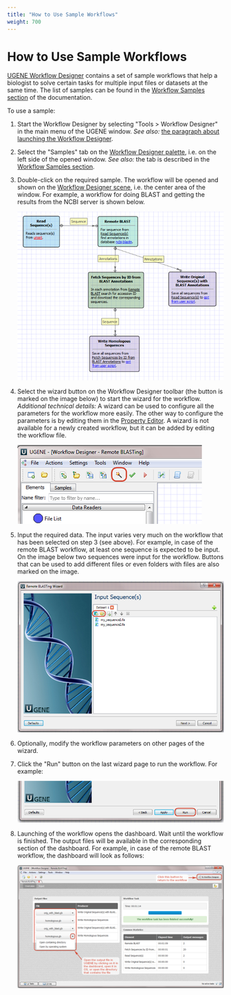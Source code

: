```yaml
---
title: "How to Use Sample Workflows"
weight: 700
---
```



# How to Use Sample Workflows

[UGENE Workflow Designer](../about-the-workflow-designer) contains a set of sample workflows that help a biologist to solve certain tasks for multiple input files or datasets at the same time. The list of samples can be found in the [Workflow Samples section](workflow-samples.md) of the documentation.

To use a sample:

1.  Start the Workflow Designer by selecting "Tools > Workflow Designer" in the main menu of the UGENE window.
    _See also:_ [the paragraph about launching the Workflow Designer](launching-workflow-designer).


2.  Select the "Samples" tab on the [Workflow Designer palette](workflow-designer-window-components), i.e. on the left side of the opened window.
    _See also:_ the tab is described in the [Workflow Samples section](workflow-samples.md).


3.  Double-click on the required sample.
    The workflow will be opened and shown on the [Workflow Designer scene](workflow-designer-window-components), i.e. the center area of the window.
    For example, a workflow for doing BLAST and getting the results from the NCBI server is shown below.


    ![](/images/11763719/11862017.png)



4.  Select the wizard button on the Workflow Designer toolbar (the button is marked on the image below) to start the wizard for the workflow.
    _Additional technical details:_ A wizard can be used to configure all the parameters for the workflow more easily. The other way to configure the parameters is by editing them in the [Property Editor](workflow-designer-window-components). A wizard is not available for a newly created workflow, but it can be added by editing the workflow file.


    ![](/images/11763719/11862039.png)

5.  Input the required data. The input varies very much on the workflow that has been selected on step 3 (see above).
    For example, in case of the remote BLAST workflow, at least one sequence is expected to be input. On the image below two sequences were input for the workflow. Buttons that can be used to add different files or even folders with files are also marked on the image.


    ![](/images/11763719/11862040.png)



6.  Optionally, modify the workflow parameters on other pages of the wizard.


7.  Click the "Run" button on the last wizard page to run the workflow.
    For example:



    ![](/images/11763719/11862041.png)



8.  Launching of the workflow opens the dashboard. Wait until the workflow is finished. The output files will be available in the corresponding section of the dashboard.
    For example, in case of the remote BLAST workflow, the dashboard will look as follows:


    ![](/images/11763719/11862042.png)
